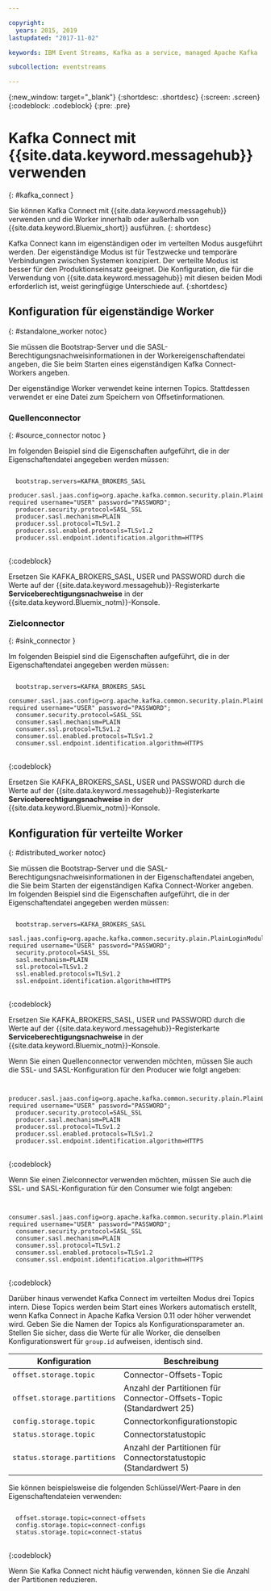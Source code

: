 ```yaml
---

copyright:
  years: 2015, 2019
lastupdated: "2017-11-02"

keywords: IBM Event Streams, Kafka as a service, managed Apache Kafka

subcollection: eventstreams

---
```


{:new_window: target="_blank"}
{:shortdesc: .shortdesc}
{:screen: .screen}
{:codeblock: .codeblock}
{:pre: .pre}

# Kafka Connect mit {{site.data.keyword.messagehub}} verwenden
{: #kafka_connect }

Sie können Kafka Connect mit {{site.data.keyword.messagehub}} verwenden und die Worker innerhalb oder außerhalb von {{site.data.keyword.Bluemix_short}} ausführen.
{: shortdesc}

Kafka Connect kann im eigenständigen oder im verteilten Modus ausgeführt werden. Der eigenständige Modus ist für Testzwecke und temporäre Verbindungen zwischen Systemen konzipiert. Der verteilte Modus ist besser für den Produktionseinsatz geeignet. Die Konfiguration, die für die Verwendung von {{site.data.keyword.messagehub}} mit diesen beiden Modi erforderlich ist, weist geringfügige Unterschiede auf.
{:shortdesc}

## Konfiguration für eigenständige Worker
{: #standalone_worker notoc}

Sie müssen die Bootstrap-Server und die SASL-Berechtigungsnachweisinformationen in der Workereigenschaftendatei angeben, die Sie beim Starten eines eigenständigen Kafka Connect-Workers angeben.

Der eigenständige Worker verwendet keine internen Topics. Stattdessen verwendet er eine Datei zum Speichern von Offsetinformationen.

### Quellenconnector
{: #source_connector notoc }

Im folgenden Beispiel sind die Eigenschaften aufgeführt, die in der Eigenschaftendatei angegeben werden müssen:

<pre>
<code>
  bootstrap.servers=KAFKA_BROKERS_SASL
  producer.sasl.jaas.config=org.apache.kafka.common.security.plain.PlainLoginModule required username="USER" password="PASSWORD";
  producer.security.protocol=SASL_SSL
  producer.sasl.mechanism=PLAIN
  producer.ssl.protocol=TLSv1.2
  producer.ssl.enabled.protocols=TLSv1.2
  producer.ssl.endpoint.identification.algorithm=HTTPS
</code>
</pre>
{:codeblock}

Ersetzen Sie KAFKA_BROKERS_SASL, USER und PASSWORD durch die Werte auf der {{site.data.keyword.messagehub}}-Registerkarte **Serviceberechtigungsnachweise** in der {{site.data.keyword.Bluemix_notm}}-Konsole.

### Zielconnector
{: #sink_connector }

Im folgenden Beispiel sind die Eigenschaften aufgeführt, die in der Eigenschaftendatei angegeben werden müssen:

<pre>
<code>
  bootstrap.servers=KAFKA_BROKERS_SASL
  consumer.sasl.jaas.config=org.apache.kafka.common.security.plain.PlainLoginModule required username="USER" password="PASSWORD";
  consumer.security.protocol=SASL_SSL
  consumer.sasl.mechanism=PLAIN
  consumer.ssl.protocol=TLSv1.2
  consumer.ssl.enabled.protocols=TLSv1.2
  consumer.ssl.endpoint.identification.algorithm=HTTPS
</code>
</pre>
{:codeblock}

Ersetzen Sie KAFKA_BROKERS_SASL, USER und PASSWORD durch die Werte auf der {{site.data.keyword.messagehub}}-Registerkarte **Serviceberechtigungsnachweise** in der {{site.data.keyword.Bluemix_notm}}-Konsole.

## Konfiguration für verteilte Worker
{: #distributed_worker notoc}

Sie müssen die Bootstrap-Server und die SASL-Berechtigungsnachweisinformationen in der Eigenschaftendatei angeben, die Sie beim Starten der eigenständigen Kafka Connect-Worker angeben. Im folgenden Beispiel sind die Eigenschaften aufgeführt, die in der Eigenschaftendatei angegeben werden müssen:

<pre>
<code>
  bootstrap.servers=KAFKA_BROKERS_SASL
  sasl.jaas.config=org.apache.kafka.common.security.plain.PlainLoginModule required username="USER" password="PASSWORD";
  security.protocol=SASL_SSL
  sasl.mechanism=PLAIN
  ssl.protocol=TLSv1.2
  ssl.enabled.protocols=TLSv1.2
  ssl.endpoint.identification.algorithm=HTTPS
</code>
</pre>
{:codeblock}

Ersetzen Sie KAFKA_BROKERS_SASL, USER und PASSWORD durch die Werte auf der {{site.data.keyword.messagehub}}-Registerkarte **Serviceberechtigungsnachweise** in der {{site.data.keyword.Bluemix_notm}}-Konsole.

Wenn Sie einen Quellenconnector verwenden möchten, müssen Sie auch die SSL- und SASL-Konfiguration für den Producer wie folgt angeben:

<pre>
<code>
  producer.sasl.jaas.config=org.apache.kafka.common.security.plain.PlainLoginModule required username="USER" password="PASSWORD";
  producer.security.protocol=SASL_SSL
  producer.sasl.mechanism=PLAIN
  producer.ssl.protocol=TLSv1.2
  producer.ssl.enabled.protocols=TLSv1.2
  producer.ssl.endpoint.identification.algorithm=HTTPS
</code>
</pre>
{:codeblock}

Wenn Sie einen Zielconnector verwenden möchten, müssen Sie auch die SSL- und SASL-Konfiguration für den Consumer wie folgt angeben:

<pre>
<code>
  consumer.sasl.jaas.config=org.apache.kafka.common.security.plain.PlainLoginModule required username="USER" password="PASSWORD";
  consumer.security.protocol=SASL_SSL
  consumer.sasl.mechanism=PLAIN
  consumer.ssl.protocol=TLSv1.2
  consumer.ssl.enabled.protocols=TLSv1.2
  consumer.ssl.endpoint.identification.algorithm=HTTPS
</code>
</pre>
{:codeblock}

Darüber hinaus verwendet Kafka Connect im verteilten Modus drei Topics intern. Diese Topics werden beim Start eines Workers automatisch erstellt, wenn Kafka Connect in Apache Kafka Version 0.11 oder höher verwendet wird. Geben Sie die Namen der Topics als Konfigurationsparameter an. Stellen Sie sicher, dass die Werte für alle Worker, die denselben Konfigurationswert für `group.id` aufweisen, identisch sind.

| Konfiguration               | Beschreibung                                                         |
| --------------------------- | ------------------------------------------------------------------- |
| `offset.storage.topic`      | Connector-Offsets-Topic                                             |
| `offset.storage.partitions` | Anzahl der Partitionen für Connector-Offsets-Topic (Standardwert 25) |
| `config.storage.topic`      | Connectorkonfigurationstopic                                       |
| `status.storage.topic`      | Connectorstatustopic                                              |
| `status.storage.partitions` | Anzahl der Partitionen für Connectorstatustopic (Standardwert 5)          |

Sie können beispielsweise die folgenden Schlüssel/Wert-Paare in den Eigenschaftendateien verwenden:

<pre>
<code>
  offset.storage.topic=connect-offsets
  config.storage.topic=connect-configs
  status.storage.topic=connect-status
</code>
</pre>
{:codeblock}

Wenn Sie Kafka Connect nicht häufig verwenden, können Sie die Anzahl der Partitionen reduzieren.



